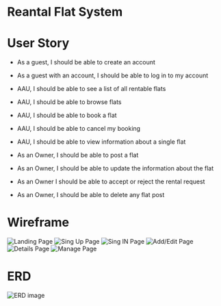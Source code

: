 # Reantal Flat System

# User Story

- As a guest, I should be able to create an account

- As a guest with an account, I should be able to log in to my account

- AAU, I should be able to see a list of all rentable flats

- AAU, I should be able to browse flats

- AAU, I should be able to book a flat

- AAU, I should be able to cancel my booking

- AAU, I should be able to view information about a single flat

- As an Owner, I should be able to post a flat

- As an Owner, I should be able to update the information about the flat

- As an Owner I should be able to accept or reject the rental request

- As an Owner, I should be able to delete any flat post

# Wireframe

![Landing Page](https://i.ibb.co/0sbm3VT/1.png)
![Sing Up Page](https://i.ibb.co/3BNb0mx/2.png)
![Sing IN Page](https://i.ibb.co/28872WS/3.png)
![Add/Edit Page](https://i.ibb.co/wcn0gKj/7.png)
![Details Page](https://i.ibb.co/rMQT1n9/5.png)
![Manage Page](https://i.ibb.co/8Y9YdNs/4.png)


# ERD

![ERD image](https://i.imgur.com/pB35tsf.jpeg)

